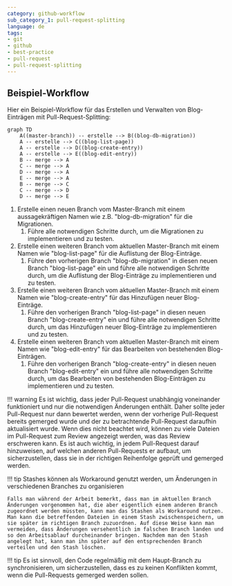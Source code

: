 ```yaml
---
category: github-workflow
sub_category_1: pull-request-splitting
language: de
tags:
- git
- github
- best-practice
- pull-request
- pull-request-splitting
---
```


## Beispiel-Workflow
Hier ein Beispiel-Workflow für das Erstellen und Verwalten von Blog-Einträgen mit Pull-Request-Splitting:

``` mermaid
graph TD
	A((master-branch)) -- erstelle --> B((blog-db-migration))
	A -- erstelle --> C((blog-list-page))
	A -- erstelle --> D((blog-create-entry))
	A -- erstelle --> E((blog-edit-entry))
	B -- merge --> A
	C -- merge --> A
	D -- merge --> A
	E -- merge --> A
	B -- merge --> C
	C -- merge --> D
	D -- merge --> E
```

1.  Erstelle einen neuen Branch vom Master-Branch mit einem aussagekräftigen Namen wie z.B. "blog-db-migration" für die Migrationen.
	1.  Führe alle notwendigen Schritte durch, um die Migrationen zu implementieren und zu testen.
2.  Erstelle einen weiteren Branch vom aktuellen Master-Branch mit einem Namen wie "blog-list-page" für die Auflistung der Blog-Einträge.
	1.  Führe den vorherigen Branch "blog-db-migration" in diesen neuen Branch "blog-list-page" ein und führe alle notwendigen Schritte durch, um die Auflistung der Blog-Einträge zu implementieren und zu testen.
3.  Erstelle einen weiteren Branch vom aktuellen Master-Branch mit einem Namen wie "blog-create-entry" für das Hinzufügen neuer Blog-Einträge.
	1.  Führe den vorherigen Branch "blog-list-page" in diesen neuen Branch "blog-create-entry" ein und führe alle notwendigen Schritte durch, um das Hinzufügen neuer Blog-Einträge zu implementieren und zu testen.
4.  Erstelle einen weiteren Branch vom aktuellen Master-Branch mit einem Namen wie "blog-edit-entry" für das Bearbeiten von bestehenden Blog-Einträgen.
	1.  Führe den vorherigen Branch "blog-create-entry" in diesen neuen Branch "blog-edit-entry" ein und führe alle notwendigen Schritte durch, um das Bearbeiten von bestehenden Blog-Einträgen zu implementieren und zu testen.

!!! warning
	Es ist wichtig, dass jeder Pull-Request unabhängig voneinander funktioniert und nur die notwendigen Änderungen enthält. Daher sollte jeder Pull-Request nur dann bewertet werden, wenn der vorherige Pull-Request bereits gemerged wurde und der zu betrachtende Pull-Request daraufhin aktualisiert wurde. Wenn dies nicht beachtet wird, können zu viele Dateien im Pull-Request zum Review angezeigt werden, was das Review erschweren kann. Es ist auch wichtig, in jedem Pull-Request darauf hinzuweisen, auf welchen anderen Pull-Requests er aufbaut, um sicherzustellen, dass sie in der richtigen Reihenfolge geprüft und gemerged werden.

!!! tip
	Stashes können als Workaround genutzt werden, um Änderungen in verschiedenen Branches zu organisieren

	Falls man während der Arbeit bemerkt, dass man im aktuellen Branch Änderungen vorgenommen hat, die aber eigentlich einem anderen Branch zugeordnet werden müssten, kann man das Stashen als Workaround nutzen. Man kann die betreffenden Dateien in einem Stash zwischenspeichern, um sie später im richtigen Branch zuzuordnen. Auf diese Weise kann man vermeiden, dass Änderungen versehentlich im falschen Branch landen und so den Arbeitsablauf durcheinander bringen. Nachdem man den Stash angelegt hat, kann man ihn später auf den entsprechenden Branch verteilen und den Stash löschen.

!!! tip
	Es ist sinnvoll, den Code regelmäßig mit dem Haupt-Branch zu synchronisieren, um sicherzustellen, dass es zu keinen Konflikten kommt, wenn die Pull-Requests gemerged werden sollen.

